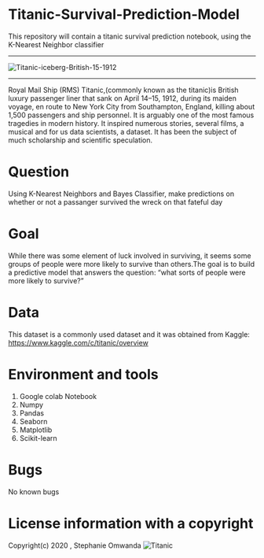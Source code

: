 # Titanic-Survival-Prediction-Model
This repository will contain a titanic survival prediction notebook, using the K-Nearest Neighbor classifier
****************************************************************************************************************************
![Titanic-iceberg-British-15-1912](https://user-images.githubusercontent.com/56550310/74102687-ed603f80-4b56-11ea-8032-04b285e3e20f.jpg)
*****************************************************************************************************************************

Royal Mail Ship (RMS) Titanic,(commonly known as the titanic)is British luxury passenger liner that sank on April 14–15, 1912, during its maiden voyage, en route to New York City from Southampton, England, killing about 1,500 passengers and ship personnel. It is arguably one of the most famous tragedies in modern history. It inspired numerous stories, several films, a musical and for us data scientists, a dataset. It has been the subject of much scholarship and scientific speculation.

# Question

Using K-Nearest Neighbors and Bayes Classifier, make predictions on whether or not a passanger survived the wreck on that fateful day

# Goal
While there was some element of luck involved in surviving, it seems some groups of people were more likely to survive than others.The goal is to build a predictive model that answers the question: “what sorts of people were more likely to survive?”

# Data
This dataset is a commonly used dataset and it was obtained from Kaggle: https://www.kaggle.com/c/titanic/overview

# Environment and tools

1. Google colab Notebook
2. Numpy
3. Pandas
4. Seaborn
5. Matplotlib
6. Scikit-learn

# Bugs 

No known bugs 

# License information with a copyright

Copyright(c) 2020 , Stephanie Omwanda
![Titanic](https://user-images.githubusercontent.com/56550310/74102897-b0954800-4b58-11ea-8fb5-8bb7061a1531.png)
